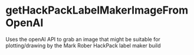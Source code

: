 # getHackPackLabelMakerImageFromOpenAI
Uses the openAI API to grab an image that might be suitable for plotting/drawing by the Mark Rober HackPack label maker build
